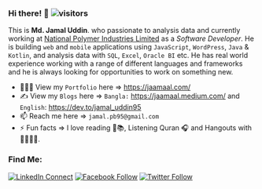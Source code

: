 ### Hi there! 👋 ![visitors](https://visitor-badge.laobi.icu/badge?page_id=jamal-pb95)

This is <b>Md. Jamal Uddin</b>. who passionate to analysis data and currently working at <a href="" target="_blank">National Polymer Industries Limited</a> as a *Software Developer*. He is building `web` and `mobile` applications using `JavaScript`, `WordPress`, `Java` & `Kotlin`, and analysis data with `SQL`, `Excel`, `Oracle BI` etc. He has real world experience working with a range of different languages and frameworks and he is always looking for opportunities to work on something new.

- 👨🏻‍💻 View my `Portfolio` here => https://jaamaal.com/ 
- ✍ View my `Blogs` here => `Bangla:` https://jaamaal.medium.com/ and `English`: https://dev.to/jamal_uddin95
- 📫 Reach me here => `jamal.pb95@gmail.com` 
- ⚡ Fun facts => I love reading 📖📚, Listening Quran 🎧 and Hangouts with 👨‍👩‍👧‍👦. 

### Find Me:
[![LinkedIn Connect](https://img.shields.io/badge/%20-Connect-black?color=14171A&labelColor=212121&logo=linkedin&logoColor=fffff0)](https://www.linkedin.com/in/jamal-pb95/)
[![Facebook Follow](https://img.shields.io/badge/%20-Connect-black?color=14171A&labelColor=1976d2&logo=facebook&logoColor=ffffff)](https://www.facebook.com/jamal.pb95/)
[![Twitter Follow](https://img.shields.io/twitter/follow/jamal_uddin95?label=Follow&style=social)](https://twitter.com/jamal_uddin95)
